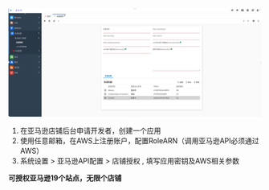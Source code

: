 ![](imgs/api-conf.png)

1. 在亚马逊店铺后台申请开发者，创建一个应用
2. 使用任意邮箱，在AWS上注册账户，配置RoleARN（调用亚马逊API必须通过AWS）
3. 系统设置 > 亚马逊API配置 > 店铺授权 , 填写应用密钥及AWS相关参数

**可授权亚马逊19个站点，无限个店铺**
